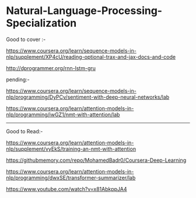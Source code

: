 # Natural-Language-Processing-Specialization




Good to cover :-

https://www.coursera.org/learn/sequence-models-in-nlp/supplement/XP4cU/reading-optional-trax-and-jax-docs-and-code

http://dprogrammer.org/rnn-lstm-gru



pending:-


https://www.coursera.org/learn/sequence-models-in-nlp/programming/DyPCv/sentiment-with-deep-neural-networks/lab

https://www.coursera.org/learn/attention-models-in-nlp/programming/iwGZ1/nmt-with-attention/lab



------------------------

Good to Read:-

https://www.coursera.org/learn/attention-models-in-nlp/supplement/vyEkS/training-an-nmt-with-attention

https://githubmemory.com/repo/MohamedBadr0/Coursera-Deep-Learning

https://www.coursera.org/learn/attention-models-in-nlp/programming/dwxSE/transformer-summarizer/lab

https://www.youtube.com/watch?v=x81AbkppJA4

